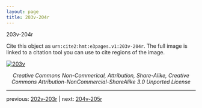 ```yaml
---
layout: page
title: 203v-204r
---
```


203v-204r

Cite this object as `urn:cite2:hmt:e3pages.v1:203v-204r`.  The full image is linked to a citation tool you can use to cite regions of the image.

[![203v](http://www.homermultitext.org/iipsrv?IIIF=/project/homer/pyramidal/deepzoom/hmt/e3bifolio/v1/null.tif/full/800,/0/default.jpg)](http://www.homermultitext.org/ict2/?urn=urn:cite2:hmt:e3bifolio.v1:null) 

<p style="text-align: center; font-style: italic;">Creative Commons Non-Commerical, Attribution, Share-Alike, Creative Commons Attribution-NonCommercial-ShareAlike 3.0 Unported License</p>

---

previous: [202v-203r](../202v-203r/) | next: [204v-205r](../204v-205r/)